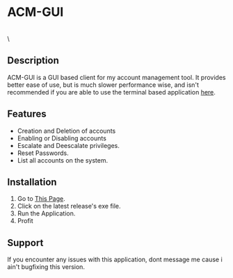 # ACM-GUI
\
\
 
## Description
ACM-GUI is a GUI based client for my account management tool. It provides better ease of use, but is much slower performance wise, and isn't recommended if you are able to use the terminal based application [here](https://github.com/lioen-dev/ACM).

## Features
- Creation and Deletion of accounts
- Enabling or Disabling accounts
- Escalate and Deescalate privileges.
- Reset Passwords.
- List all accounts on the system.

## Installation
1. Go to [This Page](https://github.com/lioen-dev/ACM-GUI/releases/).
2. Click on the latest release's exe file.
3. Run the Application.
4. Profit
   
## Support
If you encounter any issues with this application, dont message me cause i ain't bugfixing this version.
